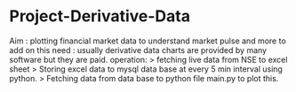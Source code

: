 # Project-Derivative-Data
Aim : plotting financial market data to understand market pulse and more to add on this
need : usually derivative data  charts are provided by many software but they are paid.
operation: > fetching live data from NSE to excel sheet 
           > Storing excel data to mysql data base at every 5 min interval using python.
           > Fetching data from data base to python file main.py to plot this.
           
